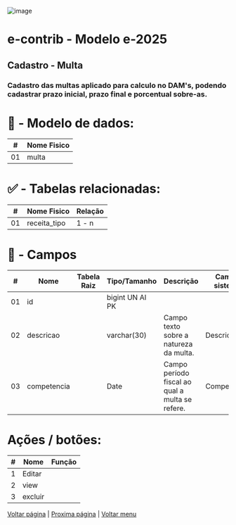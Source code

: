 ![image](https://github.com/user-attachments/assets/04662de1-1516-48d7-bb8c-50b38989e58b)
# e-contrib - Modelo e-2025 
##  Cadastro - Multa  
### Cadastro das multas aplicado para calculo no DAM's, podendo cadastrar prazo inicial, prazo final e porcentual sobre-as.

# 🎲 - Modelo de dados:
 **\#**  |**Nome Fisico**               |
---------|------------------------------|
01       |  multa                       |

#
#   ✅ - Tabelas relacionadas:
 **\#**  |**Nome Fisico**               |   **Relação** |
---------|------------------------------|---------------|      
01       | receita_tipo                 |      1 - n    |

#
# 🔢 - Campos
 **\#**  | **Nome**                     | **Tabela Raiz**         | **Tipo/Tamanho**        | **Descrição**                                                                        | **Campo sistema**                      |
---------|------------------------------|-------------------------|-------------------------|--------------------------------------------------------------------------------------|----------------------------------------|
01       | id                           |                         | bigint UN AI PK         |                                                                                      |                                        |
02       | descricao                    |                         | varchar(30)             | Campo texto sobre a natureza da multa.                                               |  Descrição                             |
03       | competencia                  |                         | Date                    | Campo período fiscal ao qual a multa se refere.                                      |  Competência                           |

# Ações / botões:
 **\#**  |**Nome**                      |   **Função**  |
---------|------------------------------|---------------|
1        | Editar                       |               |
2        | view                         |               |
3        | excluir                      |               |

 [Voltar página](https://github.com/VenturaCerqueira/Documento_gestao_tributaria/blob/main/Cadastro/01%20-%20indice_financeiro.md) | [Proxima página](https://github.com/VenturaCerqueira/Documento_gestao_tributaria/blob/main/Cadastro/03%20-%20juros.md) | [Voltar menu](https://github.com/VenturaCerqueira/Documento_gestao_tributaria)  